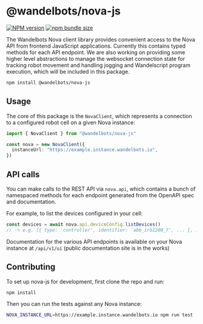 # @wandelbots/nova-js

[![NPM version](https://img.shields.io/npm/v/@wandelbots/nova-js.svg)](https://npmjs.org/package/@wandelbots/nova-js) [![npm bundle size](https://img.shields.io/bundlephobia/minzip/@wandelbots/nova-js)](https://bundlephobia.com/package/@wandelbots/nova-js)

The Wandelbots Nova client library provides convenient access to the Nova API from frontend JavaScript applications. Currently this contains typed methods for each API endpoint. We are also working on providing some higher level abstractions to manage the websocket connection state for tracking robot movement and handling jogging and Wandelscript program execution, which will be included in this package.

```bash
npm install @wandelbots/nova-js
```

## Usage

The core of this package is the `NovaClient`, which represents a connection to a configured robot cell on a given Nova instance:

```ts
import { NovaClient } from "@wandelbots/nova-js"

const nova = new NovaClient({
  instanceUrl: "https://example.instance.wandelbots.io",
})
```

## API calls

You can make calls to the REST API via `nova.api`, which contains a bunch of namespaced methods for each endpoint generated from the OpenAPI spec and documentation.

For example, to list the devices configured in your cell:

```ts
const devices = await nova.api.deviceConfig.listDevices()
// -> e.g. [{ type: 'controller', identifier: 'abb_irb1200_7', ... }, ...]
```

Documentation for the various API endpoints is available on your Nova instance at `/api/v1/ui` (public documentation site is in the works)

## Contributing

To set up nova-js for development, first clone the repo and run:

```bash
npm install
```

Then you can run the tests against any Nova instance:

```bash
NOVA_INSTANCE_URL=https://example.instance.wandelbots.io npm run test
```
